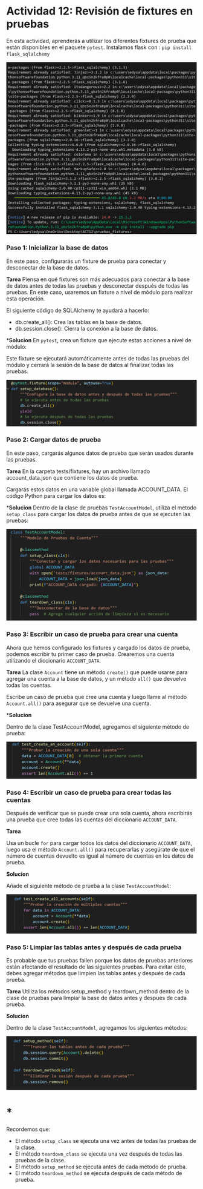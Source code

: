 # Actividad 12: Revisión de fixtures en pruebas

En esta actividad, aprenderás a utilizar los diferentes fixtures de prueba que están disponibles en el paquete `pytest`.
Instalamos flask con : `pip install flask_sqlalchemy`

![alt text](img12/10.png)

### Paso 1: Inicializar la base de datos

En este paso, configurarás un fixture de prueba para conectar y desconectar de la base de datos.

**Tarea**
Piensa en qué fixtures son más adecuados para conectar a la base de datos antes de todas las pruebas y desconectar después de todas las pruebas. En este caso, usaremos un fixture a nivel de módulo para realizar esta operación.

El siguiente código de SQLAlchemy te ayudará a hacerlo:

* db.create_all(): Crea las tablas en la base de datos.
* db.session.close(): Cierra la conexión a la base de datos.

***Solucion**
En `pytest`, crea un fixture que ejecute estas acciones a nivel de módulo:

Este fixture se ejecutará automáticamente antes de todas las pruebas del módulo y cerrará la sesión de la base de datos al finalizar todas las pruebas.

![alt text](img12/11.png)


### Paso 2: Cargar datos de prueba
En este paso, cargarás algunos datos de prueba que serán usados durante las pruebas. 

**Tarea**
En la carpeta tests/fixtures, hay un archivo llamado account_data.json que contiene los datos de prueba.

Cargarás estos datos en una variable global llamada ACCOUNT_DATA. El código Python para cargar los datos es:

***Solucion**
Dentro de la clase de pruebas `TestAccountModel`, utiliza el método `setup_class` para cargar los datos de prueba antes de que se ejecuten las pruebas:

![alt text](img12/12.png)


### Paso 3: Escribir un caso de prueba para crear una cuenta

Ahora que hemos configurado los fixtures y cargado los datos de prueba, podemos escribir tu primer caso de prueba. Crearemos una cuenta utilizando el diccionario `ACCOUNT_DATA`.

**Tarea**
La clase `Account` tiene un método `create()` que puede usarse para agregar una cuenta a la base de datos, y un método `all()` que devuelve todas las cuentas.

Escribe un caso de prueba que cree una cuenta y luego llame al método `Account.all()` para asegurar que se devuelve una cuenta.

***Solucion**

Dentro de la clase TestAccountModel, agregamos el siguiente método de prueba:

![alt text](img12/13.png)

### Paso 4: Escribir un caso de prueba para crear todas las cuentas
Después de verificar que se puede crear una sola cuenta, ahora escribirás una prueba que cree todas las cuentas del diccionario `ACCOUNT_DATA`.

**Tarea**

Usa un bucle `for` para cargar todos los datos del diccionario `ACCOUNT_DATA`, luego usa el método `Account.all()` para recuperarlas y asegúrate de que el número de cuentas devuelto es igual al número de cuentas en los datos de prueba.

**Solucion**

Añade el siguiente método de prueba a la clase `TestAccountModel`:

![alt text](img12/14.png)

### Paso 5: Limpiar las tablas antes y después de cada prueba
Es probable que tus pruebas fallen porque los datos de pruebas anteriores están afectando el resultado de las siguientes pruebas. Para evitar esto, debes agregar métodos que limpien las tablas antes y después de cada prueba.

**Tarea**
Utiliza los métodos setup_method y teardown_method dentro de la clase de pruebas para limpiar la base de datos antes y después de cada prueba.

**Solucion**

Dentro de la clase `TestAccountModel`, agregamos los siguientes métodos:

![alt text](img12/15.png)


# *

Recordemos que:

* El método `setup_class` se ejecuta una vez antes de todas las pruebas de la clase.
* El método `teardown_class` se ejecuta una vez después de todas las pruebas de la clase.
* El método `setup_method` se ejecuta antes de cada método de prueba.
* El método `teardown_method` se ejecuta después de cada método de prueba.